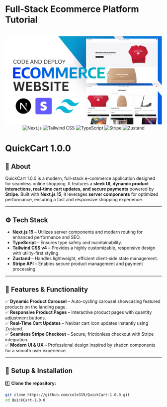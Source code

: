 # Full‑Stack Ecommerce Platform Tutorial

<div align="center">
  <br />
  <a href="https://youtu.be/DLeAPn5-TIA" target="_blank">
    <img src="./banner.png" alt="Project Banner">
  </a>
  <br />
  <div>
    <img src="https://img.shields.io/badge/-Next.js-000?style=for-the-badge&logo=next.js" alt="Next.js" />
    <img src="https://img.shields.io/badge/-TailwindCSS-38B2AC?style=for-the-badge&logo=tailwindcss" alt="Tailwind CSS" />
    <img src="https://img.shields.io/badge/-TypeScript-3178C6?style=for-the-badge&logo=typescript" alt="TypeScript" />
    <img src="https://img.shields.io/badge/-Stripe-6772e5?style=for-the-badge&logo=stripe&logoColor=white" alt="Stripe" />
    <img src="https://img.shields.io/badge/-Zustand-000?style=for-the-badge" alt="Zustand" />
  </div>
</div>


# QuickCart 1.0.0  

## 📌 About  
QuickCart 1.0.0 is a modern, full-stack e-commerce application designed for seamless online shopping. It features a **sleek UI, dynamic product interactions, real-time cart updates, and secure payments** powered by **Stripe**. Built with **Next.js 15**, it leverages **server components** for optimized performance, ensuring a fast and responsive shopping experience.  

---

## ⚙️ Tech Stack  
- **Next.js 15** – Utilizes server components and modern routing for enhanced performance and SEO.  
- **TypeScript** – Ensures type safety and maintainability.  
- **Tailwind CSS v4** – Provides a highly customizable, responsive design with utility-first styling.  
- **Zustand** – Handles lightweight, efficient client-side state management.  
- **Stripe API** – Enables secure product management and payment processing.  

---

## 🚀 Features & Functionality  
✅ **Dynamic Product Carousel** – Auto-cycling carousel showcasing featured products on the landing page.  
✅ **Responsive Product Pages** – Interactive product pages with quantity adjustment buttons.  
✅ **Real-Time Cart Updates** – Navbar cart icon updates instantly using Zustand.  
✅ **Seamless Stripe Checkout** – Secure, frictionless checkout with Stripe integration.  
✅ **Modern UI & UX** – Professional design inspired by shadcn components for a smooth user experience.  

---

## 🔧 Setup & Installation  

1️⃣ **Clone the repository:**  
```bash
git clone https://github.com/cole319/QuickCart-1.0.0.git
cd QuickCart-1.0.0
